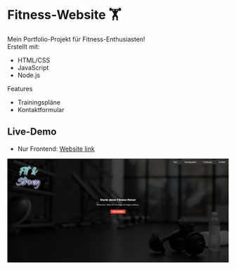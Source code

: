 # Fitness-Website 🏋️

Mein Portfolio-Projekt für Fitness-Enthusiasten!  
Erstellt mit:
- HTML/CSS
- JavaScript
- Node.js

Features
- Trainingspläne
- Kontaktformular

## Live-Demo
- Nur Frontend: [Website link](https://a1goretic.github.io/Fitness-Website/)

![Screenshot](/public/images/screenshot1.png)